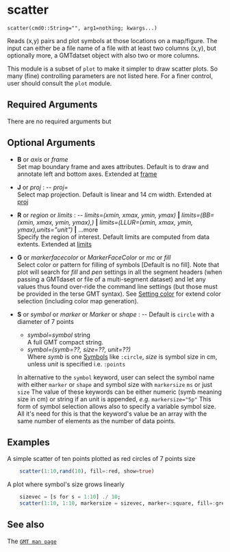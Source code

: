 # scatter

	scatter(cmd0::String="", arg1=nothing; kwargs...)

Reads (x,y) pairs and plot symbols at those locations on a map/figure. The input can either be a file
name of a file with at least two columns (x,y), but optionally more, a GMTdatset object with also two
or more columns.

This module is a subset of `plot` to make it simpler to draw scatter plots. So many (fine)
controlling parameters are not listed here. For a finer control, user should consult the `plot` module.

Required Arguments
------------------

There are no required arguments but

Optional Arguments
------------------

- **B** or *axis* or *frame*\
  Set map boundary frame and axes attributes. Default is to draw and annotate left and bottom axes.
  Extended at [frame](@ref)

- **J** or *proj* : -- *proj=<parameters>*\
  Select map projection. Default is linear and 14 cm width. Extended at [proj](@ref)

- **R** or *region* or *limits* : -- *limits=(xmin, xmax, ymin, ymax)* **|** *limits=(BB=(xmin, xmax, ymin, ymax),)*
   **|** *limits=(LLUR=(xmin, xmax, ymin, ymax),units="unit")* **|** ...more \
   Specify the region of interest. Default limits are computed from data extents. Extended at [limits](@ref)

- **G** or *markerfacecolor* or *MarkerFaceColor* or *mc* or *fill*\
   Select color or pattern for filling of symbols [Default is no fill]. Note that plot will search for *fill*
   and *pen* settings in all the segment headers (when passing a GMTdaset or file of a multi-segment dataset)
   and let any values thus found over-ride the command line settings (but those must be provided in the terse GMT
   syntax). See [Setting color](@ref) for extend color selection (including color map generation).

- **S** or *symbol* or *marker* or *Marker* or *shape* : -- Default is `circle` with a diameter of 7 points
   - *symbol=symbol* string\
      A full GMT compact string.
   - *symbol=(symb=??, size=??, unit=??)*\
      Where *symb* is one [Symbols](@ref) like `:circle`, *size* is symbol size in cm, unless *unit*
      is specified i.e. `:points`

   In alternative to the ``symbol`` keyword, user can select the symbol name with either ``marker`` or ``shape``
   and symbol size with ``markersize`` ``ms`` or just ``size`` The value of these keywords can be either numeric
   (symb meaning size in cm) or string if an unit is appended, *e.g.*  ``markersize="5p"`` This form of symbol
   selection allows also to specify a variable symbol size. All it's need for this is that the keyword's value
   be an array with the same number of elements as the number of data points. 


Examples
--------

A simple scatter of ten points plotted as red circles of 7 points size

```julia
    scatter(1:10,rand(10), fill=:red, show=true)
```

A plot where symbol's size grows linearly

```julia
    sizevec = [s for s = 1:10] ./ 10;
    scatter(1:10, 1:10, markersize = sizevec, marker=:square, fill=:green, show=1)
```


See also
--------

The [`GMT man page`](http://docs.generic-mapping-tools.org/latest/plot.html)